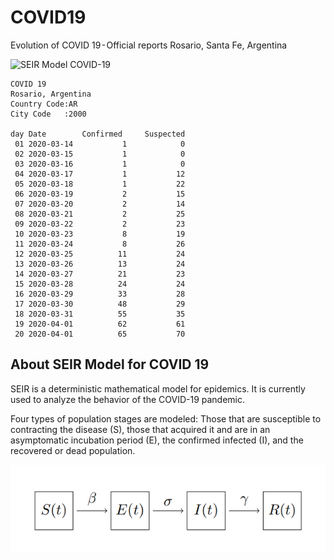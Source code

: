 # COVID19

Evolution of COVID 19 - Official reports
Rosario, Santa Fe, Argentina

![SEIR Model COVID-19](/img/seir-covid19.png)

```
COVID 19
Rosario, Argentina
Country Code:AR
City Code   :2000

day Date        Confirmed     Suspected
 01 2020-03-14           1            0       
 02 2020-03-15           1            0
 03 2020-03-16           1            0
 04 2020-03-17           1           12
 05 2020-03-18           1           22
 06 2020-03-19           2           15
 07 2020-03-20           2           14
 08 2020-03-21           2           25
 09 2020-03-22           2           23
 10 2020-03-23           8           19
 11 2020-03-24           8           26
 12 2020-03-25          11           24
 13 2020-03-26          13           24
 14 2020-03-27          21           23
 15 2020-03-28          24           24
 16 2020-03-29          33           28
 17 2020-03-30          48           29
 18 2020-03-31          55           35
 19 2020-04-01          62           61
 20 2020-04-01          65           70
```
## About SEIR Model for COVID 19
SEIR is a deterministic mathematical model for epidemics. It is currently used to analyze the behavior of the COVID-19 pandemic.

Four types of population stages are modeled: Those that are susceptible to contracting the disease (S), those that acquired it and are in an asymptomatic incubation period (E), the confirmed infected (I), and the recovered or dead population.


![SEIR Model COVID-19](/img/seir-blocks.png)
